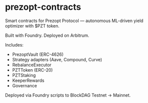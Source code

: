 # prezopt-contracts

Smart contracts for Prezopt Protocol — autonomous ML-driven yield optimizer with $PZT token.

Built with Foundry. Deployed on Arbitrum.

Includes:
- PrezoptVault (ERC-4626)
- Strategy adapters (Aave, Compound, Curve)
- RebalanceExecutor
- PZTToken (ERC-20)
- PZTStaking
- KeeperRewards
- Governance

Deployed via Foundry scripts to BlockDAG Testnet → Mainnet.